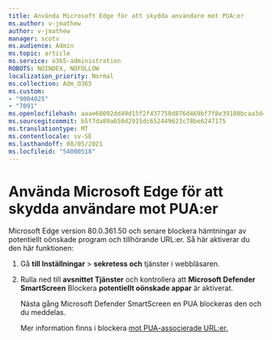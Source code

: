```yaml
---
title: Använda Microsoft Edge för att skydda användare mot PUA:er
ms.author: v-jmathew
author: v-jmathew
manager: scotv
ms.audience: Admin
ms.topic: article
ms.service: o365-administration
ROBOTS: NOINDEX, NOFOLLOW
localization_priority: Normal
ms.collection: Adm_O365
ms.custom:
- "9004025"
- "7091"
ms.openlocfilehash: aaae60092dd49d15f2f437750d876d469bf7f8e39180bcaa3d44fdea5410e028
ms.sourcegitcommit: b5f7da89a650d2915dc652449623c78be6247175
ms.translationtype: MT
ms.contentlocale: sv-SE
ms.lasthandoff: 08/05/2021
ms.locfileid: "54000518"
---
```

# <a name="use-microsoft-edge-to-protect-users-against-puas"></a>Använda Microsoft Edge för att skydda användare mot PUA:er

Microsoft Edge version 80.0.361.50 och senare blockera hämtningar av potentiellt oönskade program och tillhörande URL:er. Så här aktiverar du den här funktionen:

1. Gå **till Inställningar**  >  **sekretess och** tjänster i webbläsaren.

2. Rulla ned till **avsnittet Tjänster** och kontrollera att **Microsoft Defender SmartScreen** Blockera **potentiellt oönskade appar** är aktiverat.

    Nästa gång Microsoft Defender SmartScreen en PUA blockeras den och du meddelas.

    Mer information finns i blockera [mot PUA-associerade URL:er.](https://go.microsoft.com/fwlink/?linkid=2133024)
